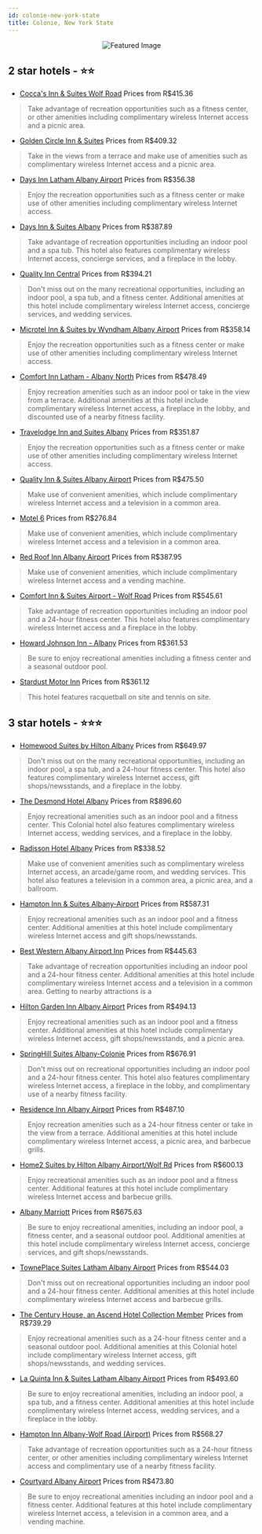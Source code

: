 ```yaml
---
id: colonie-new-york-state
title: Colonie, New York State
---
```


<center><img src="https://i.travelapi.com/hotels/2000000/1630000/1620500/1620494/e0a6efc2_z.jpg" alt="Featured Image" /></center>


##  2 star hotels - ⭐️⭐️

-    [Cocca's Inn & Suites Wolf Road](https://us.hurb.com/hotels/colonie/cocca-s-inn-suites-wolf-road-JNP-JP118086?cmp=18055) Prices from R$415.36
   > Take advantage of recreation opportunities such as a fitness center, or other amenities including complimentary wireless Internet access and a picnic area.
-    [Golden Circle Inn & Suites](https://us.hurb.com/hotels/colonie/golden-circle-inn-suites-JNP-JP190105?cmp=18055) Prices from R$409.32
   > Take in the views from a terrace and make use of amenities such as complimentary wireless Internet access and a picnic area.
-    [Days Inn Latham Albany Airport](https://us.hurb.com/hotels/colonie/days-inn-latham-albany-airport-JNP-JP318140?cmp=18055) Prices from R$356.38
   > Enjoy the recreation opportunities such as a fitness center or make use of other amenities including complimentary wireless Internet access.
-    [Days Inn & Suites Albany](https://us.hurb.com/hotels/colonie/days-inn-suites-albany-JNP-JP849511?cmp=18055) Prices from R$387.89
   > Take advantage of recreation opportunities including an indoor pool and a spa tub. This hotel also features complimentary wireless Internet access, concierge services, and a fireplace in the lobby.
-    [Quality Inn Central](https://us.hurb.com/hotels/colonie/quality-inn-central-JNP-JP335539?cmp=18055) Prices from R$394.21
   > Don't miss out on the many recreational opportunities, including an indoor pool, a spa tub, and a fitness center. Additional amenities at this hotel include complimentary wireless Internet access, concierge services, and wedding services.
-    [Microtel Inn & Suites by Wyndham Albany Airport](https://us.hurb.com/hotels/colonie/microtel-inn-suites-by-wyndham-albany-airport-JNP-JP076595?cmp=18055) Prices from R$358.14
   > Enjoy the recreation opportunities such as a fitness center or make use of other amenities including complimentary wireless Internet access.
-    [Comfort Inn Latham - Albany North](https://us.hurb.com/hotels/colonie/comfort-inn-latham-albany-north-JNP-JP201459?cmp=18055) Prices from R$478.49
   > Enjoy recreation amenities such as an indoor pool or take in the view from a terrace. Additional amenities at this hotel include complimentary wireless Internet access, a fireplace in the lobby, and discounted use of a nearby fitness facility.
-    [Travelodge Inn and Suites Albany](https://us.hurb.com/hotels/colonie/travelodge-inn-and-suites-albany-JNP-JP066707?cmp=18055) Prices from R$351.87
   > Enjoy the recreation opportunities such as a fitness center or make use of other amenities including complimentary wireless Internet access.
-    [Quality Inn & Suites Albany Airport](https://us.hurb.com/hotels/colonie/quality-inn-suites-albany-airport-JNP-JP002296?cmp=18055) Prices from R$475.50
   > Make use of convenient amenities, which include complimentary wireless Internet access and a television in a common area.
-    [Motel 6](https://us.hurb.com/hotels/colonie/motel-6-JNP-JP189383?cmp=18055) Prices from R$276.84
   > Make use of convenient amenities, which include complimentary wireless Internet access and a television in a common area.
-    [Red Roof Inn Albany Airport](https://us.hurb.com/hotels/colonie/red-roof-inn-albany-airport-JNP-JP781260?cmp=18055) Prices from R$387.95
   > Make use of convenient amenities, which include complimentary wireless Internet access and a vending machine.
-    [Comfort Inn & Suites Airport - Wolf Road](https://us.hurb.com/hotels/colonie/comfort-inn-suites-airport-wolf-road-JNP-JP195385?cmp=18055) Prices from R$545.61
   > Take advantage of recreation opportunities including an indoor pool and a 24-hour fitness center. This hotel also features complimentary wireless Internet access and a fireplace in the lobby.
-    [Howard Johnson Inn - Albany](https://us.hurb.com/hotels/colonie/howard-johnson-inn-albany-JNP-JP002298?cmp=18055) Prices from R$361.53
   > Be sure to enjoy recreational amenities including a fitness center and a seasonal outdoor pool.
-    [Stardust Motor Inn](https://us.hurb.com/hotels/colonie/stardust-motor-inn-JNP-JP118060?cmp=18055) Prices from R$361.12
   > This hotel features racquetball on site and tennis on site.

##  3 star hotels - ⭐️⭐️⭐️

-    [Homewood Suites by Hilton Albany](https://us.hurb.com/hotels/colonie/homewood-suites-by-hilton-albany-JNP-JP801327?cmp=18055) Prices from R$649.97
   > Don't miss out on the many recreational opportunities, including an indoor pool, a spa tub, and a 24-hour fitness center. This hotel also features complimentary wireless Internet access, gift shops/newsstands, and a fireplace in the lobby.
-    [The Desmond Hotel Albany](https://us.hurb.com/hotels/colonie/the-desmond-hotel-albany-JNP-JP402220?cmp=18055) Prices from R$896.60
   > Enjoy recreational amenities such as an indoor pool and a fitness center. This Colonial hotel also features complimentary wireless Internet access, wedding services, and a fireplace in the lobby.
-    [Radisson Hotel Albany](https://us.hurb.com/hotels/colonie/radisson-hotel-albany-JNP-JP798152?cmp=18055) Prices from R$338.52
   > Make use of convenient amenities such as complimentary wireless Internet access, an arcade/game room, and wedding services. This hotel also features a television in a common area, a picnic area, and a ballroom.
-    [Hampton Inn & Suites Albany-Airport](https://us.hurb.com/hotels/colonie/hampton-inn-suites-albany-airport-JNP-JP994210?cmp=18055) Prices from R$587.31
   > Enjoy recreational amenities such as an indoor pool and a fitness center. Additional amenities at this hotel include complimentary wireless Internet access and gift shops/newsstands.
-    [Best Western Albany Airport Inn](https://us.hurb.com/hotels/colonie/best-western-albany-airport-inn-JNP-JP229804?cmp=18055) Prices from R$445.63
   > Take advantage of recreation opportunities including an indoor pool and a 24-hour fitness center. Additional amenities at this hotel include complimentary wireless Internet access and a television in a common area. Getting to nearby attractions is a 
-    [Hilton Garden Inn Albany Airport](https://us.hurb.com/hotels/colonie/hilton-garden-inn-albany-airport-JNP-JP269077?cmp=18055) Prices from R$494.13
   > Enjoy recreational amenities such as an indoor pool and a fitness center. Additional amenities at this hotel include complimentary wireless Internet access, gift shops/newsstands, and a picnic area.
-    [SpringHill Suites Albany-Colonie](https://us.hurb.com/hotels/colonie/springhill-suites-albany-colonie-JNP-JP065489?cmp=18055) Prices from R$676.91
   > Don't miss out on recreational opportunities including an indoor pool and a 24-hour fitness center. This hotel also features complimentary wireless Internet access, a fireplace in the lobby, and complimentary use of a nearby fitness facility.
-    [Residence Inn Albany Airport](https://us.hurb.com/hotels/colonie/residence-inn-albany-airport-JNP-JP298817?cmp=18055) Prices from R$487.10
   > Enjoy recreation amenities such as a 24-hour fitness center or take in the view from a terrace. Additional amenities at this hotel include complimentary wireless Internet access, a picnic area, and barbecue grills.
-    [Home2 Suites by Hilton Albany Airport/Wolf Rd](https://us.hurb.com/hotels/colonie/home2-suites-by-hilton-albany-airport-wolf-rd-JNP-JP506620?cmp=18055) Prices from R$600.13
   > Enjoy recreational amenities such as an indoor pool and a fitness center. Additional features at this hotel include complimentary wireless Internet access and barbecue grills.
-    [Albany Marriott](https://us.hurb.com/hotels/colonie/albany-marriott-JNP-JP981403?cmp=18055) Prices from R$675.63
   > Be sure to enjoy recreational amenities, including an indoor pool, a fitness center, and a seasonal outdoor pool. Additional amenities at this hotel include complimentary wireless Internet access, concierge services, and gift shops/newsstands.
-    [TownePlace Suites Latham Albany Airport](https://us.hurb.com/hotels/colonie/towneplace-suites-latham-albany-airport-JNP-JP515074?cmp=18055) Prices from R$544.03
   > Don't miss out on recreational opportunities including an indoor pool and a 24-hour fitness center. Additional amenities at this hotel include complimentary wireless Internet access and barbecue grills.
-    [The Century House, an Ascend Hotel Collection Member](https://us.hurb.com/hotels/colonie/the-century-house-an-ascend-hotel-collection-member-JNP-JP096756?cmp=18055) Prices from R$739.29
   > Enjoy recreational amenities such as a 24-hour fitness center and a seasonal outdoor pool. Additional amenities at this Colonial hotel include complimentary wireless Internet access, gift shops/newsstands, and wedding services.
-    [La Quinta Inn & Suites Latham Albany Airport](https://us.hurb.com/hotels/colonie/la-quinta-inn-suites-latham-albany-airport-JNP-JP095735?cmp=18055) Prices from R$493.60
   > Be sure to enjoy recreational amenities, including an indoor pool, a spa tub, and a fitness center. Additional amenities at this hotel include complimentary wireless Internet access, wedding services, and a fireplace in the lobby.
-    [Hampton Inn Albany-Wolf Road (Airport)](https://us.hurb.com/hotels/colonie/hampton-inn-albany-wolf-road-airport-JNP-JP322766?cmp=18055) Prices from R$568.27
   > Take advantage of recreation opportunities such as a 24-hour fitness center, or other amenities including complimentary wireless Internet access and complimentary use of a nearby fitness facility.
-    [Courtyard Albany Airport](https://us.hurb.com/hotels/colonie/courtyard-albany-airport-JNP-JP180608?cmp=18055) Prices from R$473.80
   > Be sure to enjoy recreational amenities including an indoor pool and a fitness center. Additional features at this hotel include complimentary wireless Internet access, a television in a common area, and a vending machine.
